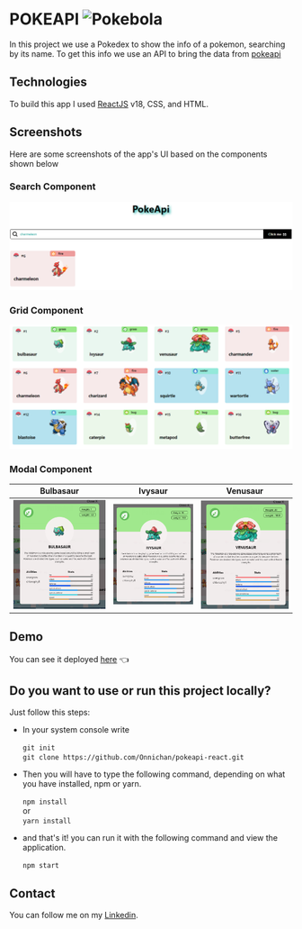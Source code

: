 # POKEAPI ![Pokebola](https://cdn.emojidex.com/emoji/px32/Pokebola.png "Pokebola")

In this project we use a Pokedex to show the info of a pokemon, searching by its name. To get this info we use an API to bring the data from [pokeapi](https://pokeapi.co)


## Technologies

To build this app I used [ReactJS](https://reactjs.org/) v18, CSS, and HTML.

## Screenshots

Here are some screenshots of the app's UI based on the components shown below

### Search Component
![Image](/src/assets/screenshots/search.PNG)

### Grid Component

![Image](/src/assets/screenshots/grid.PNG)

### Modal Component
Bulbasaur               |  Ivysaur  |  Venusaur
:-------------------------:|:-------------------------:|:-------------------------:
![Image](/src/assets/screenshots/card-bulbasaur.PNG?raw=true) | ![Image](/src/assets/screenshots/card-ivysaur.PNG?raw=true) | ![Image](/src/assets/screenshots/card-venasaur.PNG?raw=true)

## Demo

You can see it deployed [here](https://onnichan.github.io/pokeapi-react/) 👈

## Do you want to use or run this project locally?

Just follow this steps:

<ul>
  <li>In your system console write </li>
  
  `git init`<br/>
  `git clone https://github.com/Onnichan/pokeapi-react.git`

  <li>Then you will have to type the following command, depending on what you have installed, npm or yarn.</li>
  
  `npm install`<br/>
    or <br/>
  `yarn install`
  <li>and that's it! you can run it with the following command and view the application.</li>

  `npm start`
</ul>


## Contact
You can follow me on my [Linkedin](https://www.linkedin.com/in/walter-daniel-huaynapata-aguilar-391041197/).


